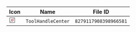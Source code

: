 | Icon | Name | File ID |
| ---  | ---  | ---     |
| ![](ToolHandleCenter.png) | `ToolHandleCenter` | `8279117908398966581` |
